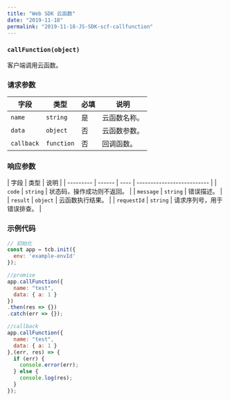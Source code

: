 ```yaml
---
title: "Web SDK 云函数"
date: "2019-11-18"
permalink: "2019-11-18-JS-SDK-scf-callfunction"
---
```


### `callFunction(object)`

客户端调用云函数。

### 请求参数

| 字段     | 类型     | 必填 | 说明         |
| -------- | -------- | ---- | ------------ |
| `name`     | `string`   | 是   | 云函数名称。 |
| `data`     | `object`   | 否   | 云函数参数。 |
| `callback` | `function` | 否   | 回调函数。   |

### 响应参数

| 字段      | 类型   | 说明                       |
| --------- | ------ | ---- | -------------------------- |
| `code`      | `string` |  状态码，操作成功则不返回。 |
| `message`   | `string` |  错误描述。                 |
| `result`    | `object` |  云函数执行结果。           |
| `requestId` | `string` |  请求序列号，用于错误排查。 |

### 示例代码

```javascript
// 初始化
const app = tcb.init({
  env: 'example-envId'
});

//promise
app.callFunction({
  name: "test",
  data: { a: 1 }
})
.then(res => {})
.catch(err => {});

//callback
app.callFunction({
  name: "test",
  data: { a: 1 }
},(err, res) => {
  if (err) {
    console.error(err);
  } else {
    console.log(res);
  }
});
```

